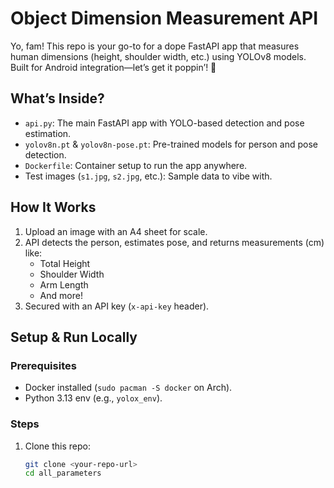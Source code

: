 # Object Dimension Measurement API

Yo, fam! This repo is your go-to for a dope FastAPI app that measures human dimensions (height, shoulder width, etc.) using YOLOv8 models. Built for Android integration—let’s get it poppin’! 🚀

## What’s Inside?
- `api.py`: The main FastAPI app with YOLO-based detection and pose estimation.
- `yolov8n.pt` & `yolov8n-pose.pt`: Pre-trained models for person and pose detection.
- `Dockerfile`: Container setup to run the app anywhere.
- Test images (`s1.jpg`, `s2.jpg`, etc.): Sample data to vibe with.

## How It Works
1. Upload an image with an A4 sheet for scale.
2. API detects the person, estimates pose, and returns measurements (cm) like:
   - Total Height
   - Shoulder Width
   - Arm Length
   - And more!
3. Secured with an API key (`x-api-key` header).

## Setup & Run Locally
### Prerequisites
- Docker installed (`sudo pacman -S docker` on Arch).
- Python 3.13 env (e.g., `yolox_env`).

### Steps
1. Clone this repo:
   ```bash
   git clone <your-repo-url>
   cd all_parameters
